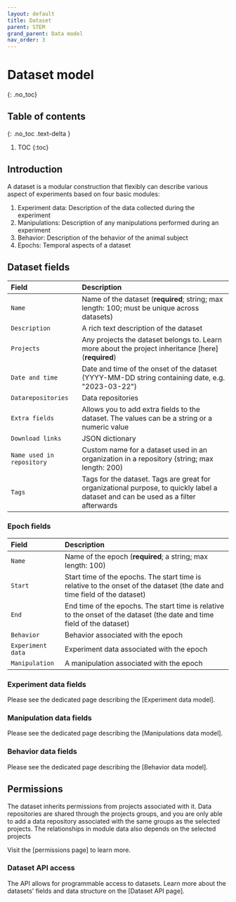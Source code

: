 ```yaml
---
layout: default
title: Dataset
parent: STEM
grand_parent: Data model
nav_order: 3
---
```


# Dataset model
{: .no_toc}

## Table of contents
{: .no_toc .text-delta }

1. TOC
{:toc}


## Introduction 
A dataset is a modular construction that flexibly can describe various aspect of experiments based on four basic modules: 
1. Experiment data: Description of the data collected during the experiment
2. Manipulations: Description of any manipulations performed during an experiment
3. Behavior: Description of the behavior of the animal subject
4. Epochs: Temporal aspects of a dataset

## Dataset fields

| Field              | Description |
|:-------------------|:------------|
| `Name`             | Name of the dataset (**required**; string; max length: 100; must be unique across datasets) |
| `Description`      | A rich text description of the dataset |
| `Projects`         | Any projects the dataset belongs to. Learn more about the project inheritance [here] (**required**) |
| `Date and time`    | Date and time of the onset of the dataset (YYYY-MM-DD string containing date, e.g. "2023-03-22") |
| `Datarepositories` | Data repositories |
| `Extra fields`     | Allows you to add extra fields to the dataset. The values can be a string or a numeric value |
| `Download links`   | JSON dictionary | name value pairs allowing you to add extra content |
| `Name used in repository` | Custom name for a dataset used in an organization in a repository (string; max length: 200) |
| `Tags`             | Tags for the dataset. Tags are great for organizational purpose, to quickly label a dataset and can be used as a filter afterwards |


### Epoch fields

| Field             | Description |
|:------------------|:------------|
| `Name`            | Name of the epoch (**required**; a string; max length: 100) |
| `Start`           | Start time of the epochs. The start time is relative to the onset of the dataset (the date and time field of the dataset) |
| `End`             | End time of the epochs. The start time is relative to the onset of the dataset (the date and time field of the dataset) |
| `Behavior`        | Behavior associated with the epoch |
| `Experiment data` | Experiment data associated with the epoch |
| `Manipulation`    | A manipulation associated with the epoch |


### Experiment data fields
Please see the dedicated page describing the [Experiment data model].

### Manipulation data fields
Please see the dedicated page describing the [Manipulations data model].

### Behavior data fields
Please see the dedicated page describing the [Behavior data model].

## Permissions
The dataset inherits permissions from projects associated with it. Data repositories are shared through the projects groups, and you are only able to add a data repository associated with the same groups as the selected projects. The relationships in module data also depends on the selected projects

Visit the [permissions page] to learn more. 


### Dataset API access
The API allows for programmable access to datasets. Learn more about the datasets' fields and data structure on the [Dataset API page]. 

